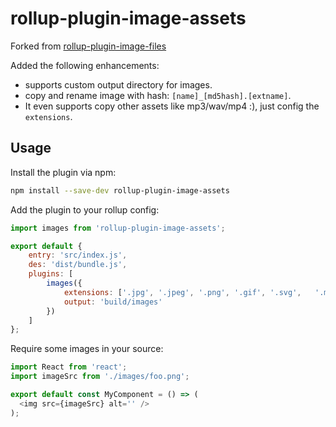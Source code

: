 # rollup-plugin-image-assets

Forked from [rollup-plugin-image-files](https://github.com/bspaulding/rollup-plugin-image-files)

Added the following enhancements:

- supports custom output directory for images.
- copy and rename image with hash: `[name]_[md5hash].[extname]`.
- It even supports copy other assets like mp3/wav/mp4 :), just config the `extensions`.

## Usage

Install the plugin via npm:

```bash
npm install --save-dev rollup-plugin-image-assets
```

Add the plugin to your rollup config:

```javascript
import images from 'rollup-plugin-image-assets';

export default {
	entry: 'src/index.js',
	des: 'dist/bundle.js',
	plugins: [
		images({
			extensions: ['.jpg', '.jpeg', '.png', '.gif', '.svg',   '.mp3', '.wav']
			output: 'build/images'
		})
	]
};
```

Require some images in your source:

```javascript
import React from 'react';
import imageSrc from './images/foo.png';

export default const MyComponent = () => (
  <img src={imageSrc} alt='' />
);
```
